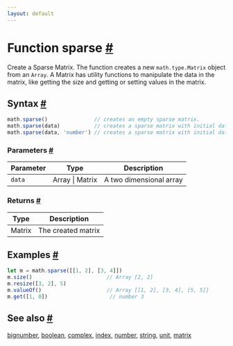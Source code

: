 ```yaml
---
layout: default
---
```


<!-- Note: This file is automatically generated from source code comments. Changes made in this file will be overridden. -->

<h1 id="function-sparse">Function sparse <a href="#function-sparse" title="Permalink">#</a></h1>

Create a Sparse Matrix. The function creates a new `math.type.Matrix` object from
an `Array`. A Matrix has utility functions to manipulate the data in the
matrix, like getting the size and getting or setting values in the matrix.


<h2 id="syntax">Syntax <a href="#syntax" title="Permalink">#</a></h2>

```js
math.sparse()               // creates an empty sparse matrix.
math.sparse(data)           // creates a sparse matrix with initial data.
math.sparse(data, 'number') // creates a sparse matrix with initial data, number datatype.
```

<h3 id="parameters">Parameters <a href="#parameters" title="Permalink">#</a></h3>

Parameter | Type | Description
--------- | ---- | -----------
`data` | Array &#124; Matrix | A two dimensional array

<h3 id="returns">Returns <a href="#returns" title="Permalink">#</a></h3>

Type | Description
---- | -----------
Matrix | The created matrix


<h2 id="examples">Examples <a href="#examples" title="Permalink">#</a></h2>

```js
let m = math.sparse([[1, 2], [3, 4]])
m.size()                        // Array [2, 2]
m.resize([3, 2], 5)
m.valueOf()                     // Array [[1, 2], [3, 4], [5, 5]]
m.get([1, 0])                    // number 3
```


<h2 id="see-also">See also <a href="#see-also" title="Permalink">#</a></h2>

[bignumber](bignumber.html),
[boolean](boolean.html),
[complex](complex.html),
[index](index.html),
[number](number.html),
[string](string.html),
[unit](unit.html),
[matrix](matrix.html)
